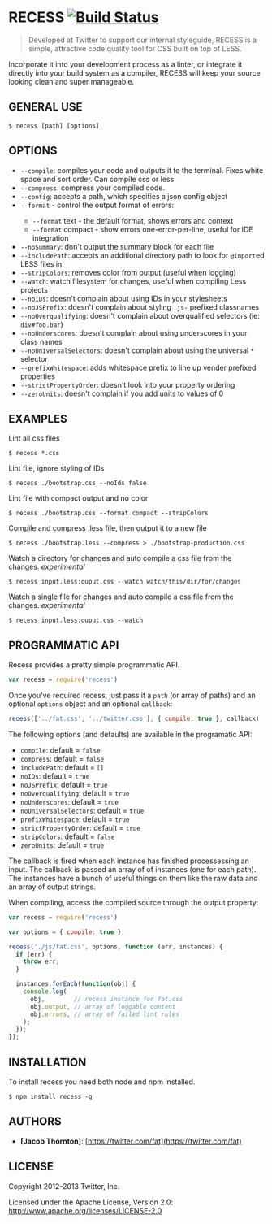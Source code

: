 # RECESS [![Build Status](https://secure.travis-ci.org/twitter/recess.png)](http://travis-ci.org/twitter/recess)

> Developed at Twitter to support our internal styleguide, RECESS is a simple, attractive code quality tool for CSS built on top of LESS.

Incorporate it into your development process as a linter, or integrate it directly into your build system as a compiler, RECESS will keep your source looking clean and super manageable.


## GENERAL USE

```CLI
$ recess [path] [options]
```

## OPTIONS

* `--compile`: compiles your code and outputs it to the terminal. Fixes white space and sort order. Can compile css or less.
* `--compress`: compress your compiled code.
* `--config`: accepts a path, which specifies a json config object
* `--format` <format> - control the output format of errors:
  * `--format` text - the default format, shows errors and context
  * `--format` compact - show errors one-error-per-line, useful for IDE integration
* `--noSummary`: don't output the summary block for each file
* `--includePath`: accepts an additional directory path to look for `@import`ed LESS files in.
* `--stripColors`: removes color from output (useful when logging)
* `--watch`: watch filesystem for changes, useful when compiling Less projects
* `--noIDs`: doesn't complain about using IDs in your stylesheets
* `--noJSPrefix`: doesn't complain about styling `.js-` prefixed classnames
* `--noOverqualifying`: doesn't complain about overqualified selectors (ie: `div#foo.bar`)
* `--noUnderscores`: doesn't complain about using underscores in your class names
* `--noUniversalSelectors`: doesn't complain about using the universal `*` selector
* `--prefixWhitespace`: adds whitespace prefix to line up vender prefixed properties
* `--strictPropertyOrder`: doesn't look into your property ordering
* `--zeroUnits`: doesn't complain if you add units to values of 0


## EXAMPLES

Lint all css files

```shell
$ recess *.css
```

Lint file, ignore styling of IDs

```shell
$ recess ./bootstrap.css --noIds false
```

Lint file with compact output and no color

```shell
$ recess ./bootstrap.css --format compact --stripColors
```

Compile and compress .less file, then output it to a new file

```shell
$ recess ./bootstrap.less --compress > ./bootstrap-production.css
```

Watch a directory for changes and auto compile a css file from the changes. *experimental*

```shell
$ recess input.less:ouput.css --watch watch/this/dir/for/changes
```

Watch a single file for changes and auto compile a css file from the changes. *experimental*

```shell
$ recess input.less:ouput.css --watch
```

## PROGRAMMATIC API

Recess provides a pretty simple programmatic API.

```js
var recess = require('recess')
```

Once you've required recess, just pass it a `path` (or array of paths) and an optional `options` object and an optional `callback`:

```js
recess(['../fat.css', '../twitter.css'], { compile: true }, callback)
```

The following options (and defaults) are available in the programatic API:

- `compile`: default = `false`
- `compress`: default = `false`
- `includePath`: default = `[]`
- `noIDs`: default = `true`
- `noJSPrefix`: default = `true`
- `noOverqualifying`: default = `true`
- `noUnderscores`: default = `true`
- `noUniversalSelectors`: default = `true`
- `prefixWhitespace`: default = `true`
- `strictPropertyOrder`: default = `true`
- `stripColors`: default = `false`
- `zeroUnits`: default = `true`


The callback is fired when each instance has finished processessing an input. The callback is passed an array of of instances (one for each path). The instances have a bunch of useful things on them like the raw data and an array of output strings.

When compiling, access the compiled source through the output property:

```js
var recess = require('recess')

var options = { compile: true };

recess('./js/fat.css', options, function (err, instances) {
  if (err) {
    throw err;
  }

  instances.forEach(function(obj) {
    console.log(
      obj,        // recess instance for fat.css
      obj.output, // array of loggable content
      obj.errors, // array of failed lint rules
    );
  });
});
```

## INSTALLATION

To install recess you need both node and npm installed.

```shell
$ npm install recess -g
```

## AUTHORS

+ **[Jacob Thornton]**: [https://twitter.com/fat](https://twitter.com/fat)

## LICENSE

Copyright 2012-2013 Twitter, Inc.

Licensed under the Apache License, Version 2.0: <http://www.apache.org/licenses/LICENSE-2.0>
